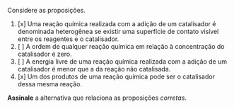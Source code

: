 Considere as proposições.

1. [x] Uma reação química realizada com a adição de um catalisador é denominada heterogênea se existir uma superfície de contato visível entre os reagentes e o catalisador.
2. [ ] A ordem de qualquer reação química em relação à concentração do catalisador é zero.
3. [ ] A energia livre de uma reação química realizada com a adição de um catalisador é menor que a da reação não catalisada.
4. [x] Um dos produtos de uma reação química pode ser o catalisador dessa mesma reação.

**Assinale** a alternativa que relaciona as proposições *corretas*.